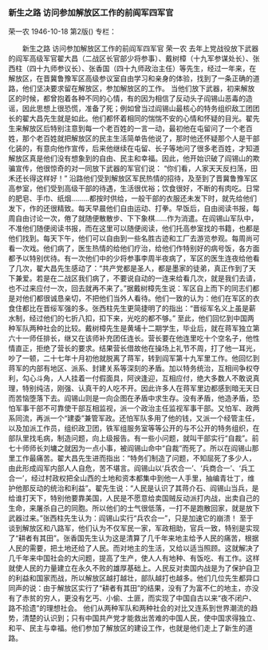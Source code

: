 ### 新生之路  访问参加解放区工作的前阎军四军官
荣一农
1946-10-18
第2版()
专栏：

　　新生之路
    访问参加解放区工作的前阎军四军官
    荣一农
    去年上党战役放下武器的阎军高级军官翟大昌（二战区长官部少将参事）、戴树樟（十九军参谋处长）、张西柱（四十九师参议长）、张香国（四十九师政治主任）等先生，经过一年来，在解放区，在晋冀鲁豫军区高级参议室自由学习和亲身的体验，找到了一条正确的道路，他们坚决要求留在解放区，参加解放区的工作。
    当他们放下武器，初来解放区的时候，都曾抱着各种不同的心情，有的因为相信了反动头子阎锡山恶毒的造谣，因此思想上很恐慌，准备了死；例如曾当过阎锡山最核心的特务组织敌工团团长的翟大昌先生就是如此。他们都怀着相同的惴惴不安的心情和怀疑的目光。翟先生来解放区后特别注意到每一个老百姓的一言一动，最初他在屯留问了一个老百姓，那个老百姓就把解放区的民主生活简单告他说了，那时他还怀疑那个人是干部化装的，有意向他作宣传，后来他继续在屯留、长子等地问了很多老百姓，才知道解放区真是他们没有想象到的自由、民主和幸福。因此，他开始识破了阎锡山的欺骗宣传，他很惊奇的对一同放下武器的军官们说：
    “你们看，人家天天反扫荡，田禾还长得这样好！”
    沿路他们受到解放区军民热情的招待，及至到了晋冀鲁豫军区高参室，他们受到高级干部的待遇，生活很优裕；饮食很好，不断的有肉吃。日常的肥皂、手巾、纸烟………都按时供给，一般干部的衣服还未发下时，就先给他们发下，作的还很精致。每天早晨他们自由运动、打拳。早饭后，自由阅读书报，每周自由讨论一次，倦了就随便散散步、下下象棋……作为消遣。在阎锡山军队中，不准他们随便阅读书报，而在这里可以随便阅读，他们托高参室找的书籍，也都是他们找到。每天下午，他们可以自由到一些名胜古迹和工厂去游览参观。每周尚可看一次戏。他们病了，医生热情的给他们疗治，给他们作特别好的病号饭，各方面都予以特别优待。有一次他们中的少将参事李周半夜病了，军区的医生连夜给他看了几次，翟大昌先生感动了：“共产党都是圣人，都是墨家的徒弟，真正作到了天下兼爱。若是在二战区我们病了，不要说自动的一连来给看几次，就是我们去请，也不过来应付一次，回去就再不来了。”据戴树樟先生说：军区自上而下的同志们都是对他们都很诚恳亲切，不把他们当外人看待。他们一致的认为：他们在军区的衣食住都比在晋绥军强的多。张西柱先生更简捷明了的指出：“晋绥军名义上虽是薪水制，经过他们的七折八扣，扣下来，光吃的都不够。”
    至此，他们回忆到中国两种军队两种社会的比较。戴树樟先生是黄埔十二期学生，毕业后，就在蒋军独立第六十一师任排长，继又在该师补充团任连长。营长要在他连里吃十个空名子，他性情直正，拒绝了营长的要求。结果营长借故他在操场上礼节不周，打了他一耳光，吵了一顿，二十七年十月初他就脱离了蒋军，转到阎军第十九军里工作。他回忆到蒋军的内部有地区、派系、封建关系等深刻的矛盾。加以特务统治，互相间争权夺利，勾心斗角，人人挂着一付假面具，阿谀逢迎，互相应付，绝大多数人不敢说真理，特别纯洁，刚强、认真干的人吃不开。因此许多人在蒋军里边都感到暗无天日而苦恼堕落下去。阎锡山则是一向企图在矛盾中求生存。没有矛盾，他造矛盾，恐怕军事干部不可靠使干部互相监视，派一个政治主任监视军事干部。又怕军、政两系同流，再派一个“建委”兼管军政。还怕军队多用了他的钱，又派一个经管主任，以及加派工作员，组织政卫团，铁军组服务室等等公开的与不公开的特务组织，在部队里找毛病，制造问题，向上级报告。有一些小问题，就叫干部实行“自裁”。前七十师师长刘墉之就因为一点小事，被阎锡山命中“自裁”而死了。所以在阎锡山那里工作最痛苦。翟大昌先生进而指出：“特务们制造了问题，不知屈死了多少人，由此形成阎军内部人人自危，苦不堪言。阎锡山以‘兵农合一’、‘兵商合一’、‘兵工合一’，经过村政权把全山西的土地和资本都集中到他一人手里，抽编青壮丁，维护他那反动的统治和利益”。翟先生说：“人民是认识了其蒋介石、阎锡山当兵，是给谁打天下，特别他要靠美国，人民是不愿意给卖国贼反动派打内战，出卖自己的生命，来屠杀自己的同胞。所以他们的士气很低落，一打不是跑散回家，就是放下武器过来。”张西柱先生认为：阎锡山实行“兵农合一”，只是加速它的崩溃！
    至于谈到解放区和八路军，他们认为不仅军民一家，军政相助，官兵一致，特别是实现了“耕者有其田”。张香国先生认为这是清算了几千年来地主给予人民的痛苦，根据人民的需要，把土地还给了人民。而对地主的生活，又给以适当照顾。这就解决了几千年来中国社会的大问题，提高了生产，使人人有地种、有饭吃、有工作。这样就使人民的力量建立在永久不败的雄厚基础上。人民反对卖国内战是为了保护自卫的利益和国家而战，所以解放区越打越壮，部队越打也越多。他们几位先生都异口同声的说：由于解放区实行了“耕者有其田”的结果，没有了为富不仁的地主，亦没有了赤贫的穷人，更没有乞丐、小偷、土匪，而实现了中国自古以来“夜不闭户、路不拾遗”的理想社会。
    他们从两种军队和两种社会的对比又连系到世界潮流的趋势，清楚的认识到；只有中国共产党才能救出苦难的中国人民，使中国求得独立、和平、民主与幸福。他们参加了解放区的建设工作，也就是他们走上了新生的道路。
